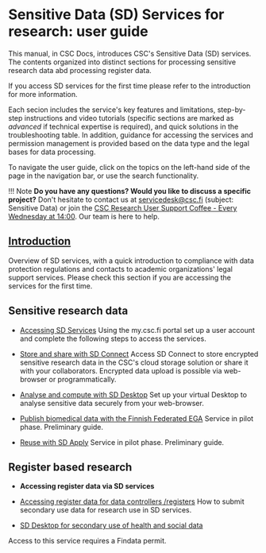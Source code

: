 # Sensitive Data (SD) Services for research: user guide

This manual, in CSC Docs, introduces CSC's Sensitive Data (SD) services. The contents organized into distinct sections for processing sensitive research data abd processing register data. 

If you access SD services for the first time please refer to the introduction for more information. 

Each secion includes the service's key features and limitations, step-by-step instructions and video tutorials (specific sections are marked as *advanced* if technical expertise is required), and quick solutions in the troubleshooting table. In addition, guidance for accessing the services and permission management is provided based on the data type and the legal bases for data processing. 

To navigate the user guide, click on the topics on the left-hand side of the page in the navigation bar, or use the search functionality. 


!!! Note
    **Do you have any questions? Would you like to discuss a specific project?** Don't hesitate to contact us at servicedesk@csc.fi (subject: Sensitive Data) or join the [CSC Research User Support Coffee - Every Wednesday at 14:00](https://ssl.eventilla.com/usersupportcoffee). Our team is here to help.
    
    
 
## [Introduction](./intro.md)

Overview of SD services, with a quick introduction to compliance with data protection regulations and contacts to academic organizations' legal support services. Please check this section if you are accessing the services for the first time.
  
 
## Sensitive research data  


* [Accessing SD Services](./sd-access.md) Using the my.csc.fi portal set up a user account and complete the following steps to access the services. 

* [Store and share with SD Connect](./sd_connect.md) Access SD Connect to store encrypted sensitive research data in the CSC's cloud storage solution or share it with your collaborators. Encrypted data upload is possible via web-browser or programmatically.
   
* [Analyse and compute with SD Desktop](./sd_desktop.md) Set up your virtual Desktop to analyse sensitive data securely from your web-browser. 

* [Publish biomedical data with the Finnish Federated EGA](./federatedega.md) Service in pilot phase. Preliminary guide.
 
* [Reuse with SD Apply](./sd-apply.md) Service in pilot phase. Preliminary guide. 
 


## Register based research

* **Accessing register data via SD services**

*  [Accessing register data for data controllers /registers](./single-register-submission.md)
How to submit secondary use data for research use in SD services.

* [SD Desktop for secondary use of health and social data](./sd-desktop-audited.md)

Access to this service requires a Findata permit.

  
 
